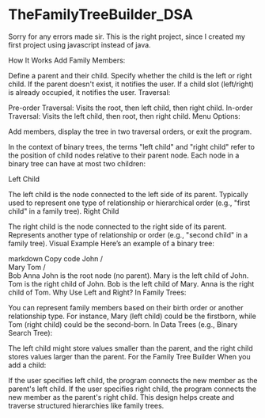 # TheFamilyTreeBuilder_DSA
Sorry for any errors made sir. This is the right project, since I created my first project using javascript instead of java.

How It Works
Add Family Members:

Define a parent and their child. Specify whether the child is the left or right child.
If the parent doesn't exist, it notifies the user.
If a child slot (left/right) is already occupied, it notifies the user.
Traversal:

Pre-order Traversal: Visits the root, then left child, then right child.
In-order Traversal: Visits the left child, then root, then right child.
Menu Options:

Add members, display the tree in two traversal orders, or exit the program.

In the context of binary trees, the terms "left child" and "right child" refer to the position of child nodes relative to their parent node. Each node in a binary tree can have at most two children:

Left Child

The left child is the node connected to the left side of its parent.
Typically used to represent one type of relationship or hierarchical order (e.g., "first child" in a family tree).
Right Child

The right child is the node connected to the right side of its parent.
Represents another type of relationship or order (e.g., "second child" in a family tree).
Visual Example
Here’s an example of a binary tree:

markdown
Copy code
       John
      /    \
   Mary     Tom
   /          \
 Bob          Anna
John is the root node (no parent).
Mary is the left child of John.
Tom is the right child of John.
Bob is the left child of Mary.
Anna is the right child of Tom.
Why Use Left and Right?
In Family Trees:

You can represent family members based on their birth order or another relationship type. For instance, Mary (left child) could be the firstborn, while Tom (right child) could be the second-born.
In Data Trees (e.g., Binary Search Tree):

The left child might store values smaller than the parent, and the right child stores values larger than the parent.
For the Family Tree Builder
When you add a child:

If the user specifies left child, the program connects the new member as the parent's left child.
If the user specifies right child, the program connects the new member as the parent's right child.
This design helps create and traverse structured hierarchies like family trees.
